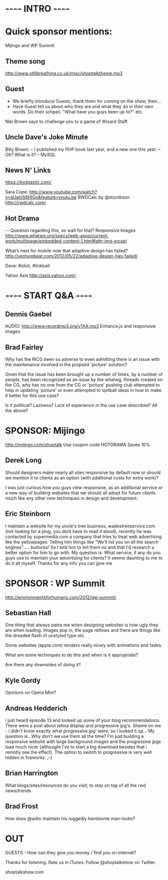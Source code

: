 # ---- INTRO ----

# Quick sponsor mentions:

Mijingo and WP Summit

## Theme song
http://www.stillbreathing.co.uk/misc/shoptalktheme.mp3

## Guest
* We briefly introduce Guests, thank them for coming on the show, then…
* Have Guest tell us about who they are and what they do in their own words. Do their schpeil. "What have you guys been up to?" etc.

Niki Brown says to challenge you to a game of Wizard Staff.

## Uncle Dave's Joke Minute
Billy Brown:
– I published my PHP book last year, and a new one this year.
– Oh? What is it?
– MySQL

## News N' Links
https://kicktastic.com/

Sara Cope: http://www.youtube.com/watch?v=aUaInS6HIGo&feature=youtu.be
RWDCalc by @sturobson http://rwdcalc.com/

## Hot Drama

-- Question regarding this, so wait for that?
Responsive Images
http://www.whatwg.org/specs/web-apps/current-work/multipage/embedded-content-1.html#attr-img-srcset

What’s next for mobile now that adaptive design has failed?
http://venturebeat.com/2012/05/22/adaptive-design-has-failed/

Dave: #idiot, #linkbait

Yahoo Axis
http://axis.yahoo.com/




# ---- START Q&A ----

## Dennis Gaebel
AUDIO: http://www.recordmp3.org/y1XA.mp3
Enhance.js and responsive images

## Brad Fairley
Why has the RICG been so adverse to even admitting there is an issue with the maintenance involved in the propsed 'picture' solution?

Given that the issue has been brought up a number of times, by a number of people, has been recognized as an issue by the whatwg, threads created on the CG, why has no one from the CG or 'picture' pushing club attempted to help in updating 'picture' or even attempted to spitball ideas in how to make it better for this use case?

Is it political? Laziness? Lack of experience in the use case described? All the above?



# SPONSOR: Mijingo
http://mijingo.com/shoptalk
Use coupon code HOTDRAMA Saves 10%



## Derek Long
Should designers make nearly all sites responsive by default now or should we mention it to clients as an option (with additional costs for extra work)?

I was just curious how you guys view responsive, as an additional service or a new way of building websites that we should all adopt for future clients much like any other new techniques in design and development.

## Eric Steinborn
I maintain a website for my uncle's tree business, wadestreeservice.com (not looking for a plug, you dont have to read it aloud), recently he was contacted by supermedia.com a company that tries to treat web advertising like the yellowpages. Telling him things like "We'll list you on all the search engines"..... bullocks! So I told him to tell them no and that I'd research a better option for him to go with.
My question is: What service, if any do you guys use to maintain your advertising for clients? It seems daunting to me to do it all myself.
Thanks for any info you can give me




# SPONSOR : WP Summit
http://environmentsforhumans.com/2012/wp-summit/



## Sebastian Hall
One thing that always pains me when designing websites is how ugly they are when loading. Images pop in, the page reflows and there are things like the dreaded flash of unstyled type etc.

Some websites (apple.com) renders really nicely with animations and fades.

What are some techniques to do this and when is it appropriate?

Are there any downsides of doing it?

## Kyle Gordy
[AUDIO]: http://kylegordydesign.com/downloads/shop-talk-question.mp3
Opinions on Opera Mini?

## Andreas Hedderich
i just heard episode 13 and looked up some of your blog recommendations.
There were a post about retina display and progressive jpg's.
Shame on me - i didn't know exactly what progressive jpg' were, so I looked it up...
My question is...Why don't we use them all the time?
I'm just building a responsive website with large background images and the progressive jpgs load much nicer (althought i've to start a big download besides that i remotly see the effect).
The option to switch to progressive is very well hidden in fireworks. ;-)

## Brian Harrington
What blogs/sites/resources do you visit; to stay on top of all the rwd news/trends

## Brad Frost
How does @wilto maintain his ruggedly handsome man-looks?

# OUT
GUESTS - How can they give you money / find you on internet?

Thanks for listening. Rate us in iTunes. Follow @shoptalkshow on Twitter.

shoptalkshow.com